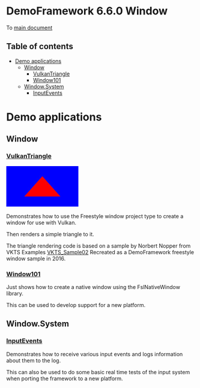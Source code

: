 <!-- #AG_PROJECT_NAMESPACE_ROOT# -->
<!-- #AG_PROJECT_CAPTION_BEGIN# -->
# DemoFramework 6.6.0 Window

To [main document](../../README.md)
<!-- #AG_PROJECT_CAPTION_END# -->
## Table of contents
<!-- #AG_TOC_BEGIN# -->
* [Demo applications](#demo-applications)
  * [Window](#window)
    * [VulkanTriangle](#vulkantriangle)
    * [Window101](#window101)
  * [Window.System](#windowsystem)
    * [InputEvents](#inputevents)
<!-- #AG_TOC_END# -->

# Demo applications

<!-- #AG_DEMOAPPS_BEGIN# -->

## Window

### [VulkanTriangle](VulkanTriangle)

<a href="VulkanTriangle/Thumbnail.jpg"><img src="VulkanTriangle/Thumbnail.jpg" height="108px" title="Window.VulkanTriangle"></a>

Demonstrates how to use the Freestyle window project type to create a window for use with Vulkan.

Then renders a simple triangle to it.

The triangle rendering code is based on a sample by Norbert Nopper from VKTS Examples [VKTS_Sample02](https://github.com/McNopper/Vulkan/blob/master/VKTS_Example02)
Recreated as a DemoFramework freestyle window sample in 2016.

### [Window101](Window101)

Just shows how to create a native window using the FslNativeWindow library.

This can be used to develop support for a new platform.

## Window.System

### [InputEvents](System/InputEvents)

Demonstrates how to receive various input events and logs information about them to the log.

This can also be used to do some basic real time tests of the input system when porting the framework to a new platform.

<!-- #AG_DEMOAPPS_END# -->
